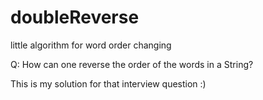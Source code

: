 # doubleReverse
little algorithm for word order changing

Q: How can one reverse the order of the words in a String?

This is my solution for that interview question :)
